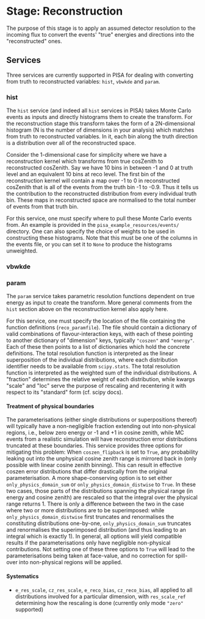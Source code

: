 # Stage: Reconstruction

The purpose of this stage is to apply an assumed detector resolution to the incoming flux to convert the events' "true" energies and directions into the "reconstructed" ones.

## Services

Three services are currently supported in PISA for dealing with converting from truth to reconstructed variables: `hist`, `vbwkde` and `param`.

### hist

The `hist` service (and indeed all `hist` services in PISA) takes Monte Carlo events as inputs and directly histograms them to create the transform.
For the reconstruction stage this transform takes the form of a 2N-dimensional histogram (N is the number of dimensions in your analysis) which matches from truth to reconstructed variables.
In it, each bin along the truth direction is a distribution over all of the reconstructed space.

Consider the 1-dimensional case for simplicity where we have a reconstruction kernel which transforms from true cosZenith to reconstructed cosZenith.
Say we have 10 bins in between -1 and 0 at truth level and an equivalent 10 bins at reco level.
The first bin of the reconstruction kernel will contain a map over -1 to 0 in reconstructed cosZenith that is all of the events from the truth bin -1 to -0.9.
Thus it tells us the contribution to the reconstructed distribution from every individual truth bin.
These maps in reconstructed space are normalised to the total number of events from that truth bin.

For this service, one must specify where to pull these Monte Carlo events from.
An example is provided in the `pisa_example_resources/events/` directory.
One can also specify the choice of weights to be used in constructing these histograms.
Note that this must be one of the columns in the events file, or you can set it to `None` to produce the histograms unweighted.

### vbwkde


### param

The `param` service takes parametric resolution functions dependent on true energy as input to create the transform. More general comments from the `hist` section above on the reconstruction kernel also apply here.

For this service, one must specify the location of the file containing the function definitions (`reco_paramfile`). The file should contain a dictionary of valid combinations of flavour-interaction keys, with each of these pointing to another dictionary of "dimension" keys, typically `"coszen"` and `"energy"`. Each of these then points to a list of dictionaries which hold the concrete definitions. The total resolution function is interpreted as the linear superposition of the individual distributions, where each distribution identifier needs to be available from `scipy.stats`. The total resolution function is interpreted as the weighted sum of the individual distributions. A "fraction" determines the relative weight of each distribution, while kwargs "scale" and "loc" serve the purpose of rescaling and recentering it with respect to its "standard" form (cf. scipy docs).

#### Treatment of physical boundaries

The parameterisations (either single distributions or superpositions thereof) will typically have a non-negligible fraction extending out into non-physical regions, i.e., below zero energy or -1 and +1 in cosine zenith, while MC events from a realistic simulation will have reconstruction error distributions truncated at these boundaries. This service provides three options for mitigating this problem:
When `coszen_flipback` is set to `True`, any probability leaking out into the unphysical cosine zenith range is mirrored back in (only possible with linear cosine zenith binning). This can result in effective coszen error distributions that differ drastically from the original parameterisation. A more shape-conserving option is to set either `only_physics_domain_sum` or `only_physics_domain_distwise` to `True`. In these two cases, those parts of the distributions spanning the physical range (in energy and cosine zenith) are rescaled so that the integral over the physical range returns 1. There is only a difference between the two in the case where two or more distributions are to be superimposed: while `only_physics_domain_distwise` first truncates and renormalises the constituting distributions one-by-one, `only_physics_domain_sum` truncates and renormalises the superimposed distribution (and thus leading to an integral which is exactly 1). In general, all options will yield compatible results if the parameterisations only have negligible non-physical contributions. Not setting one of these three options to `True` will lead to the parameterisations being taken at face-value, and no correction for spill-over into non-physical regions will be applied.

#### Systematics
* `e_res_scale`, `cz_res_scale`, `e_reco_bias`, `cz_reco_bias`, all applied to all distributions involved for a particular dimension, with `res_scale_ref` determining how the rescaling is done (currently only mode `"zero"` supported)

